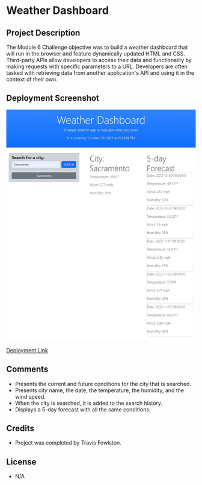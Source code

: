 # Weather Dashboard

## Project Description

The Module 6 Challenge objective was to build a weather dashboard that will run in the browser and feature dynamically updated HTML and CSS. Third-party APIs allow developers to access their data and functionality by making requests with specific parameters to a URL. Developers are often tasked with retrieving data from another application's API and using it in the context of their own.

## Deployment Screenshot

![deployment-screenshot](./assets/images/deployment-screenshot.JPG)

[Deployment Link](https://travisfowlston.github.io/Weather-Dashboard/)

## Comments

- Presents the current and future conditions for the city that is searched.
- Presents city name, the date, the temperature, the humidity, and the wind speed.
- When the city is searched, it is added to the search history.
- Displays a 5-day forecast with all the same conditions.

## Credits

- Project was completed by Travis Fowlston.

## License

- N/A
